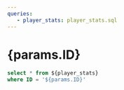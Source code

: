 ```yaml
---
queries:
   - player_stats: player_stats.sql
---
```


# {params.ID}

```sql player_stats_filtered
select * from ${player_stats}
where ID = '${params.ID}'
```

<DataTable data={player_stats_filtered}/>
